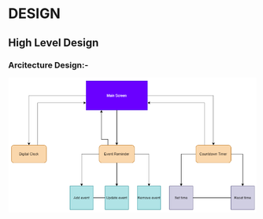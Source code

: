 # DESIGN

## High Level Design

### Arcitecture Design:-

![Architecture Design](/2_Design/architecturedesign.png)
